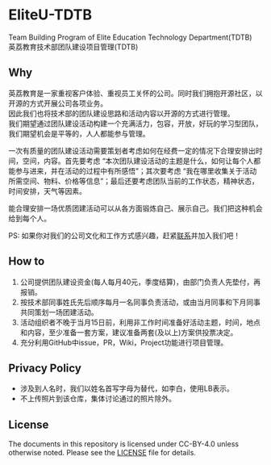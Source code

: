 # EliteU-TDTB
Team Building Program of Elite Education Technology Department(TDTB)  
英荔教育技术部团队建设项目管理(TDTB)

## Why
英荔教育是一家重视客户体验、重视员工关怀的公司。同时我们拥抱开源社区，以开源的方式开展公司各项业务。  
因此我们也将技术部的团队建设思路和活动内容以开源的方式进行管理。  
我们期望通过团队建设活动构建一个充满活力，包容，开放，好玩的学习型团队，我们期望机会是平等的，人人都能参与管理。

一次有质量的团队建设活动需要策划者考虑如何在经费一定的情况下合理安排出时间，空间，内容。首先要考虑 “本次团队建设活动的主题是什么，如何让每个人都能参与进来，并在活动的过程中有所感悟”；其次要考虑 “我在哪里收集关于活动所需空间、物料、价格等信息”；最后还要考虑团队当前的工作状态，精神状态，时间安排，天气等因素。

能合理安排一场优质团建活动可以从各方面锻炼自己、展示自己。我们把这种机会给到每个人。

PS: 如果你对我们的公司文化和工作方式感兴趣，赶紧[联系](mailto:hr@eliteu.cn)并加入我们吧！

## How to
1. 公司提供团队建设资金(每人每月40元，季度结算)，由部门负责人先垫付，再报销。
2. 按技术部同事姓氏先后顺序每月一名同事负责活动，或由当月同事和下月同事共同策划一场团建活动。
3. 活动组织者不晚于当月15日前，利用非工作时间准备好活动主题，时间，地点和内容，至少准备一套方案，建议准备两套(及以上)方案供投票决定。
4. 充分利用GitHub中issue，PR，Wiki，Project功能进行项目管理。

## Privacy Policy
- 涉及到人名时，我们以姓名首写字母为替代，如李白，使用LB表示。
- 不上传照片到该仓库，集体讨论通过的照片除外。

## License
The documents in this repository is licensed under CC-BY-4.0 unless otherwise noted. Please see the [LICENSE](./LICENSE) file for details.
